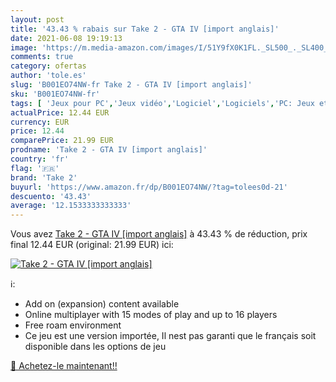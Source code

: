 ```yaml
---
layout: post
title: '43.43 % rabais sur Take 2 - GTA IV [import anglais]'
date: 2021-06-08 19:19:13
image: 'https://m.media-amazon.com/images/I/51Y9fX0K1FL._SL500_._SL400_.jpg'
comments: true
category: ofertas
author: 'tole.es'
slug: 'B001EO74NW-fr Take 2 - GTA IV [import anglais]'
sku: 'B001EO74NW-fr'
tags: [ 'Jeux pour PC','Jeux vidéo','Logiciel','Logiciels','PC: Jeux et accessoires','take 2', ]
actualPrice: 12.44 EUR
currency: EUR
price: 12.44
comparePrice: 21.99 EUR
prodname: 'Take 2 - GTA IV [import anglais]'
country: 'fr'
flag: '🇫🇷'
brand: 'Take 2'
buyurl: 'https://www.amazon.fr/dp/B001EO74NW/?tag=tolees0d-21'
descuento: '43.43'
average: '12.1533333333333'
---
```


Vous avez [Take 2 - GTA IV [import anglais]](https://www.amazon.fr/dp/B001EO74NW/?tag=tolees0d-21)  à  43.43 % de réduction, prix final  12.44 EUR (original: 21.99 EUR) ici:

[![Take 2 - GTA IV [import anglais]](https://m.media-amazon.com/images/I/51Y9fX0K1FL._SL500_._SL400_.jpg)](https://www.amazon.fr/dp/B001EO74NW/?tag=tolees0d-21)

ℹ️:

- Add on (expansion) content available
- Online multiplayer with 15 modes of play and up to 16 players
- Free roam environment
- Ce jeu est une version importée, Il nest pas garanti que le français soit disponible dans les options de jeu

[🛒 Achetez-le maintenant!!](https://www.amazon.fr/dp/B001EO74NW/?tag=tolees0d-21)
